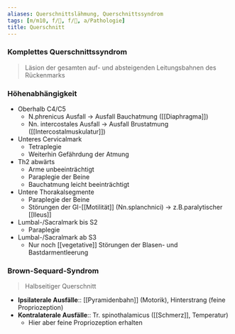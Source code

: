 ```yaml
---
aliases: Querschnittslähmung, Querschnittssyndrom
tags: [m/m10, f/🧠, f/🦴, a/Pathologie]
title: Querschnitt
---
```

### Komplettes Querschnittssyndrom
> Läsion der gesamten auf- und absteigenden Leitungsbahnen des Rückenmarks
### Höhenabhängigkeit
- Oberhalb C4/C5 
	- N.phrenicus Ausfall → Ausfall Bauchatmung ([[Diaphragma]])
	- Nn. intercostales Ausfall → Ausfall Brustatmung ([[Intercostalmuskulatur]])
- Unteres Cervicalmark
	- Tetraplegie
	- Weiterhin Gefährdung der Atmung
- Th2 abwärts
	- Arme unbeeinträchtigt
	- Paraplegie der Beine
	- Bauchatmung leicht beeinträchtigt
- Untere Thorakalsegmente
	- Paraplegie der Beine
	- Störungen der GI-[[Motilität]] (Nn.splanchnici) → z.B.paralytischer [[Ileus]]
- Lumbal-/Sacralmark bis S2
	- Paraplegie
- Lumbal-/Sacralmark ab S3
	- Nur noch [[vegetative]] Störungen der Blasen- und Bastdarmentleerung
### Brown-Sequard-Syndrom
> Halbseitiger Querschnitt
- **Ipsilaterale Ausfälle**:: [[Pyramidenbahn]] (Motorik), Hinterstrang (feine Propriozeption)
- **Kontralaterale Ausfälle**:: Tr. spinothalamicus ([[Schmerz]], Temperatur)
	- Hier aber feine Propriozeption erhalten